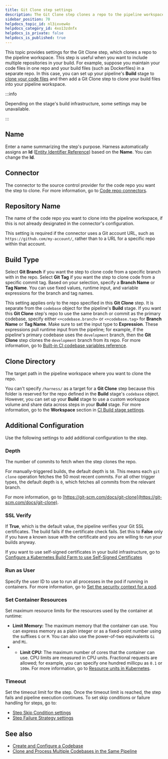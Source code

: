 ```yaml
---
title: Git Clone step settings
description: The Git Clone step clones a repo to the pipeline workspace.
sidebar_position: 70
helpdocs_topic_id: nl3ixvew4o
helpdocs_category_id: 4xo13zdnfx
helpdocs_is_private: false
helpdocs_is_published: true
---
```


This topic provides settings for the Git Clone step, which clones a repo to the pipeline workspace. This step is useful when you want to include multiple repositories in your build. For example, suppose you maintain your code files in one repo and your build files (such as Dockerfiles) in a separate repo. In this case, you can set up your pipeline's **Build** stage to [clone your code files](../use-ci/codebase-configuration/create-and-configure-a-codebase.md) and then add a Git Clone step to clone your build files into your pipeline workspace.

:::info

Depending on the stage's build infrastructure, some settings may be unavailable.

:::

## Name

Enter a name summarizing the step's purpose. Harness automatically assigns an **Id** ([Entity Identifier Reference](../../platform/20_References/entity-identifier-reference.md)) based on the **Name**. You can change the **Id**.

## Connector

The connector to the source control provider for the code repo you want the step to clone. For more information, go to [Code repo connectors](https://developer.harness.io/docs/category/code-repo-connectors).

## Repository Name

The name of the code repo you want to clone into the pipeline workspace, if this is not already designated in the connector's configuration.

This setting is required if the connector uses a Git account URL, such as `https://github.com/my-account/`, rather than to a URL for a specific repo within that account.

## Build Type

Select **Git Branch** if you want the step to clone code from a specific branch with in the repo. Select **Git Tag** if you want the step to clone code from a specific commit tag. Based on your selection, specify a **Branch Name** or **Tag Name**. You can use fixed values, runtime input, and variable expressions for the branch and tag names.

This setting applies only to the repo specified in this **Git Clone** step. It is separate from the `codebase` object for the pipeline's **Build** stage. If you want this **Git Clone** step's repo to use the same branch or commit as the primary codebase, specify either `<+codebase.branch>` or `<+codebase.tag>` for **Branch Name** or **Tag Name**. Make sure to set the input type to **Expression**. These expressions pull runtime input from the pipeline; for example, if the pipeline's primary codebase uses the `development` branch, then the **Git Clone** step clones the `development` branch from its repo. For more information, go to [Built-in CI codebase variables reference](built-in-cie-codebase-variables-reference.md).

## Clone Directory

The target path in the pipeline workspace where you want to clone the repo.

You can't specify `/harness/` as a target for a **Git Clone** step because this folder is reserved for the repo defined in the **Build** stage's `codebase` object. However, you can set up your **Build** stage to use a custom workspace volume and share data across steps in your **Build** stage. For more information, go to the **Workspace** section in [CI Build stage settings](ci-stage-settings.md).

## Additional Configuration

Use the following settings to add additional configuration to the step.

### Depth

The number of commits to fetch when the step clones the repo.

For manually-triggered builds, the default depth is `50`. This means each `git clone` operation fetches the 50 most recent commits. For all other trigger types, the default depth is `0`, which fetches all commits from the relevant branch.

For more information, go to [https://git-scm.com/docs/git-clone](https://git-scm.com/docs/git-clone).

### SSL Verify

If **True**, which is the default value, the pipeline verifies your Git SSL certificates. The build fails if the certificate check fails. Set this to **False** only if you have a known issue with the certificate and you are willing to run your builds anyway.

If you want to use self-signed certificates in your build infrastructure, go to [Configure a Kubernetes Build Farm to use Self-Signed Certificates](../use-ci/set-up-build-infrastructure/configure-a-kubernetes-build-farm-to-use-self-signed-certificates.md)

### Run as User

Specify the user ID to use to run all processes in the pod if running in containers. For more information, go to [Set the security context for a pod](https://kubernetes.io/docs/tasks/configure-pod-container/security-context/#set-the-security-context-for-a-pod).

### Set Container Resources

Set maximum resource limits for the resources used by the container at runtime:

* **Limit Memory:** The maximum memory that the container can use. You can express memory as a plain integer or as a fixed-point number using the suffixes `G` or `M`. You can also use the power-of-two equivalents `Gi` and `Mi`.
* * **Limit CPU:** The maximum number of cores that the container can use. CPU limits are measured in CPU units. Fractional requests are allowed; for example, you can specify one hundred millicpu as `0.1` or `100m`. For more information, go to [Resource units in Kubernetes](https://kubernetes.io/docs/concepts/configuration/manage-resources-containers/#resource-units-in-kubernetes).

### Timeout

Set the timeout limit for the step. Once the timeout limit is reached, the step fails and pipeline execution continues. To set skip conditions or failure handling for steps, go to:

* [Step Skip Condition settings](../../platform/8_Pipelines/w_pipeline-steps-reference/step-skip-condition-settings.md)
* [Step Failure Strategy settings](../../platform/8_Pipelines/w_pipeline-steps-reference/step-failure-strategy-settings.md)

## See also

* [Create and Configure a Codebase](../use-ci/codebase-configuration/create-and-configure-a-codebase.md)
* [Clone and Process Multiple Codebases in the Same Pipeline](../use-ci/run-ci-scripts/clone-and-process-multiple-codebases-in-the-same-pipeline.md)
